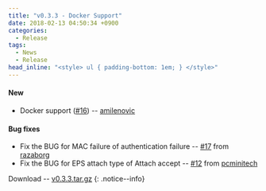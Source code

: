 ```yaml
---
title: "v0.3.3 - Docker Support"
date: 2018-02-13 04:50:34 +0900
categories:
  - Release
tags:
  - News
  - Release
head_inline: "<style> ul { padding-bottom: 1em; } </style>"
---
```


#### New
- Docker support ([#16](https://github.com/acetcom/nextepc/issues/16)) -- [amilenovic](https://github.com/amilenovic)

#### Bug fixes
- Fix the BUG for MAC failure of authentication failure -- [#17](https://github.com/acetcom/nextepc/issues/17) from [razaborg](https://github.com/razaborg)
- Fix the BUG for EPS attach type of Attach accept -- [#12](https://github.com/acetcom/nextepc/issues/12) from [pcminitech](https://github.com/pcminitech)

Download -- [v0.3.3.tar.gz](https://github.com/acetcom/nextepc/archive/v0.3.3.tar.gz)
{: .notice--info}
